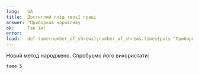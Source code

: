 ```yaml
---
lang:   UA
title:  Достиглий плід твоєї праці
answer: ^Приборкав норовливу
ok:     Так їм!
error:  
load:   def tame(number_of_shrews);number_of_shrews.times{puts "Приборкав норовливу"};end;
---
```


Новий метод народжено. Спробуємо його використати:

    tame 5
